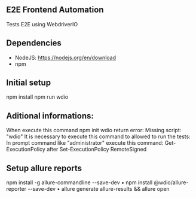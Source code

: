 ## E2E Frontend Automation
Tests E2E using WebdriverIO
## Dependencies
- NodeJS: https://nodejs.org/en/download
- npm
## Initial setup
npm install
npm run wdio

## Aditional informations:
When execute this command npm init wdio return error:  Missing script: "wdio"
It is necessary to execute this command to allowed to run the tests: 
In prompt command like "administrator" execute this command: 
Get-ExecutionPolicy
after 
Set-ExecutionPolicy RemoteSigned

## Setup allure reports
npm install -g allure-commandline --save-dev
• npm install @wdio/allure-reporter --save-dev
• allure generate allure-results && allure open

